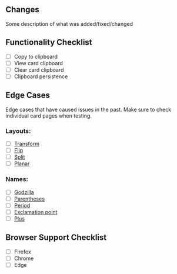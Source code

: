 ## Changes
Some description of what was added/fixed/changed

## Functionality Checklist
- [ ] Copy to clipboard
- [ ] View card clipboard
- [ ] Clear card clipboard
- [ ] Clipboard persistence

## Edge Cases
Edge cases that have caused issues in the past. Make sure to check individual card pages when testing.
### Layouts:
- [ ] [Transform](https://scryfall.com/search?q=layout%3Asplit)
- [ ] [Flip](https://scryfall.com/search?q=layout%3Aflip)
- [ ] [Split](https://scryfall.com/search?q=layout%3Asplit)
- [ ] [Planar](https://scryfall.com/search?q=layout%3Aplanar)

### Names:
- [ ] [Godzilla](https://scryfall.com/search?q=is%3Agodzilla)
- [ ] [Parentheses](https://scryfall.com/search?q=name%3A%22%28%22)
- [ ] [Period](https://scryfall.com/search?q=name%3A%22.%22)
- [ ] [Exclamation point](https://scryfall.com/search?q=name%3A%22%21%22)
- [ ] [Plus](https://scryfall.com/search?q=%2B)

## Browser Support Checklist
- [ ] Firefox
- [ ] Chrome
- [ ] Edge
